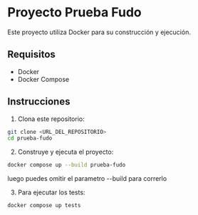 # Proyecto Prueba Fudo

Este proyecto utiliza Docker para su construcción y ejecución.

## Requisitos

- Docker
- Docker Compose

## Instrucciones

1. Clona este repositorio:

  ```bash
  git clone <URL_DEL_REPOSITORIO>
  cd prueba-fudo
  ```

2. Construye y ejecuta el proyecto:

  ```bash
  docker compose up --build prueba-fudo
  ```

  luego puedes omitir el parametro --build para correrlo

3. Para ejecutar los tests:

  ```bash
  docker compose up tests
  ```
